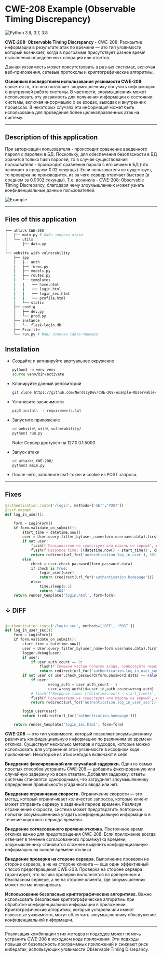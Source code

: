 # CWE-208 Example (Observable Timing Discrepancy)

![Python 3.6, 3.7, 3.8](https://img.shields.io/pypi/pyversions/clubhouse?color=blueviolet)

**CWE-208: Observable Timing Discrepancy** - CWE-208:  Раскрытие информации в результате атак по времени  — это тип уязвимости, который возникает, когда в программе присутствует разное время выполнения определенных операций или ответов.

Данная уязвимость может присутствовать в  разных системах, включая веб-приложения, сетевые протоколы и криптографические алгоритмы.

**Основным последствием использования уязвимости CWE-208** является то, что она позволяет злоумышленнику получить информацию о внутренней работе системы. В частности, злоумышленник может использовать эту уязвимость для получения информации о состоянии системы, включая информацию о ее входах, выходах и внутренних процессах. В некоторых случаях эта информация может быть использована для проведения более целенаправленных атак на систему.
___

## Description of this application

При авторизации пользователя - происходит сравнение введенного пароля с паролем в БД. Поскольку, для обеспечения безопасности в БД хранится только hash паролей, то в случае существования пользователя - происходит сравнение пароля с его хешем в БД (что занимает в среднем 0.02 секунды). Если пользователя не существует, то проверка не производится, из за чего сервер отвечает быстрее (в среднем за 0.0002 секунды). 
Т.е. возникла - CWE-208: Observable Timing Discrepancy, благодаря чему злоумышленник может узнать конфиденциальные данные пользователей.


![Example ](https://github.com/NerdzzyDev/CWE-208-example-Observable-Timing-Discrepancy-/blob/main/README.gif)

___

## Files of this application
```bash
├── attack CWE-208
│   ├── main.py # Файл запуска атаки
│   └── utils
│       ├── data.py
│
└── website with vulnerability
    ├── app 
    │   ├── auth
    |   ├── forms.py
    |   ├── models.py
    |   ├── routes.py
    |   └── templates 
    |   |   ├── home.html
    |   |   ├── login.html
    |   |   ├── login_sec.html
    |   |   └── profile.html
    │   └── static
    ├── config
    │   ├── dev.py
    │   └── prod.py
    ├── instance
    │   └── flask-login.db
    ├── Procfile
    └── run.py # Файл запуска сайта-примера
```


## Installation


- Создайте и активируйте виртуальное окружение
  ```bash
  python3 -m venv venv
  source venv/bin/activate
  ```
- Клонируйте данный репозиторий
   ```bash
  git clone https://github.com/NerdzzyDev/CWE-208-example-Observable-Timing-Discrepancy
  ```
- Установите зависимости

   ```bash
  pip3 install -r requirements.txt
  ```
- Запустите приложение
  ```bash
  cd website\ with\ vulnerability/
  python3 run.py
  ```
  Note: Сервер доступен на 127.0.0.1:5000

- Запуск атаки
    ```bash
  cd attack\ CWE-208/
  python3 main.py
  ```
- После чего, заполните csrf-токен и cookie из POST запроса. 

___

## Fixes


```python
@authentication.route('/login', methods=['GET','POST'])
@csrf.exempt
def log_in_user():

    form = LoginForm()
    if form.validate_on_submit():
        start_time = datetime.now()
        user = User.query.filter_by(user_name=form.username.data).first()
        if not user:
            flash(f'Пользователя не существует или пароль не верный', category='danger')
            flash(f'Responce time: {(datetime.now() - start_time)}', category='info')
            return redirect(url_for('authentication.log_in_user'), 301)
        else:
            check = user.check_password(form.password.data)
            if check is True:
                login_user(user)
                return (redirect(url_for('authentication.homepage')))
            else:
                time.sleep(0.5)
                return '404'
    return render_template('login.html', form=form)
```
## ↓ DIFF
```python

@authentication.route('/login_sec', methods=['GET', 'POST'])
def log_in_user_sec():
    form = LoginForm()
    if form.validate_on_submit():
        start_time = datetime.now()
        user = User.query.filter_by(user_name=form.username.data).first()
        logger.debug(user)
        if user:
            if user.auth_count == 0:
                flash(f'Слишком частые попытки входа, поппробуйте через 24 часа', category='danger')
                return redirect(url_for('authentication.log_in_user_sec'))
        if not user or user.check_password(form.password.data) == False:
            if user:
                    wrong_auth = user.auth_count - 1
                    user.wrong_auth(id=user.id,auth_count=wrong_auth)
            # flash(f'Responce time: {(datetime.now() - start_time)}', category='info')
            flash(f'Пользователя не существует или пароль не верный', category='danger')
            return redirect(url_for('authentication.log_in_user_sec'))

        login_user(user)
        return (redirect(url_for('authentication.homepage')))

    return render_template('login_sec.html', form=form)
```

**CWE-208** — это тип уязвимости, который позволяет злоумышленнику различать конфиденциальную информацию по различиям во времени отклика. Существует несколько методов и подходов, которые можно использовать для устранения этой уязвимости в исходном коде приложения. Некоторые из этих методов включают в себя:

**Внедрение фиксированной или случайной задержки.** Один из самых простых способов устранить CWE-208 — добавить фиксированную или случайную задержку ко всем ответам. Добавляя задержку, ответы системы становятся однородными, что затрудняет злоумышленнику определение правильности угаданного ввода или нет.

**Внедрение ограничения скорости.** Ограничение скорости — это метод, который ограничивает количество запросов, которые клиент может отправить серверу в заданный период времени. Реализуя ограничение скорости, система может предотвратить повторные попытки злоумышленника угадать конфиденциальную информацию в течение короткого периода времени.

**Внедрение согласованного времени отклика.** Постоянное время отклика важно для предотвращения CWE-208. Если приложение всегда отвечает в течение согласованного промежутка времени, злоумышленнику становится сложнее выделить конфиденциальную информацию на основе времени отклика.

**Внедрение проверки на стороне сервера.** Выполнение проверки на стороне сервера, а не на стороне клиента — еще один эффективный способ предотвращения CWE-208. Проверка на стороне сервера гарантирует, что логика проверки выполняется на доверенном и безопасном сервере, а не на стороне клиента, где злоумышленник может ею манипулировать.

**Использование безопасных криптографических алгоритмов.** Важно использовать безопасные криптографические алгоритмы при обработке конфиденциальной информации в приложении. Криптографические алгоритмы, которые устарели или имеют известные уязвимости, могут облегчить злоумышленнику обнаружение конфиденциальной информации.

___

Реализация комбинации этих методов и подходов может помочь устранить CWE-208 в исходном коде приложения. Эти подходы повышают безопасность программных приложений и снижают риск кибератак, использующих уязвимости Observable Timing Disrepancy.
